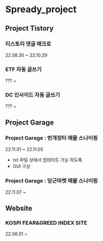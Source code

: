 # Spready_project

## Project Tistory

### 티스토리 댓글 매크로
22.08.30 ~ 22.10.29

### ETF 자동 글쓰기
??? ~ 

### DC 인사이드 자동 글쓰기
??? ~ 

## Project Garage

### Project Garage : 번개장터 매물 스나이핑
22.11.01 ~ 22.11.05

- txt 파일 상에서 업데이트 가능 하도록
- GUI 구상

### Project Garage : 당근마켓 매물 스나이핑
22.11.07 ~ 

## Website

### KOSPI FEAR&GREED INDEX SITE
22.06.01 ~ 
